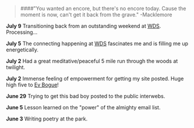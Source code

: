 > ####"You wanted an encore, but there's no encore today. Cause the moment is now, can't get it back from the grave." 
> -Macklemore

**July 9** Transitioning back from an outstanding weekend at [WDS](http://worlddominationsummit.com). Processing...

**July 5** The connecting happening at [WDS](http://worlddominationsummit.com) fascinates me and is filling me up energetically.

**July 2** Had a great meditative/peaceful 5 mile run through the woods at twilight.

**July 2** Immense feeling of empowerment for getting my site posted. Huge high five to [Ev Bogue](http://evbogue.com)!

**June 29** Trying to get this bad boy posted to the public interwebs.

**June 5** Lesson learned on the "power" of the almighty email list.

**June 3** Writing poetry at the park.
